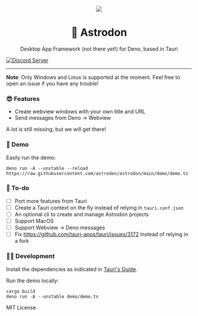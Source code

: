 <p align="center">
	<img align="center" src="https://avatars.githubusercontent.com/u/97196209?s=200&v=4"  />
	<br>
    <h1 align="center">🦕 Astrodon  </h1>
    <p align="center">Desktop App Framework (not there yet!) for Deno, based in Tauri</p>
</p>

[![Discord Server](https://discordapp.com/api/guilds/928673465882513430/widget.png)](https://discord.gg/adYYqHHDBA)

---

**Note**: Only Windows and Linux is supported at the moment. Feel free to open
an issue if you have any trouble!

### 😎 Features

- Create webview windows with your own title and URL
- Send messages from Deno -> Webview

A lot is still missing, but we will get there!

### 🎁 Demo

Easily run the demo:

```
deno run -A --unstable --reload https://raw.githubusercontent.com/astrodon/astrodon/main/demo/demo.ts
```

### 📜 To-do

- [ ] Port more features from Tauri
- [ ] Create a Tauri context on the fly instead of relying in `tauri.conf.json`
- [ ] An optional cli to create and manage Astrodon projects
- [ ] Support MacOS
- [ ] Support Webview -> Deno messages
- [ ] Fix https://github.com/tauri-apps/tauri/issues/3172 instead of relying in
      a fork

### 👩‍💻 Development

Install the dependencies as indicated in
[Tauri's Guide](https://tauri.studio/en/docs/getting-started/intro).

Run the demo locally:

```
cargo build
deno run -A --unstable demo/demo.ts
```

MIT License
